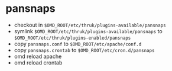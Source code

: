 # pansnaps

* checkout in `$OMD_ROOT/etc/thruk/plugins-available/pansnaps`
* symlink `$OMD_ROOT/etc/thruk/plugins-available/pansnaps` to `$OMD_ROOT/etc/thruk/plugins-enabled/pansnaps`
* copy `pansnaps.conf` to `$OMD_ROOT/etc/apache/conf.d`
* copy `pansnaps.crontab` to `$OMD_ROOT/etc/cron.d/pansnaps`
* omd reload apache
* omd reload crontab
